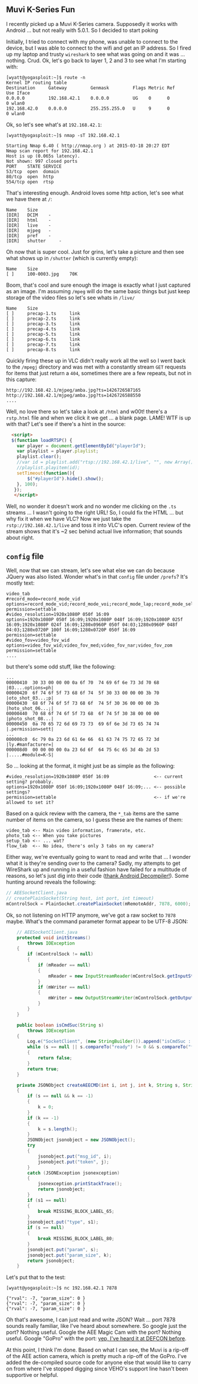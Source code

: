 Muvi K-Series Fun
------------------------
I recently picked up a Muvi K-Series camera. Supposedly it works with Android ... but not really with 5.0.1. So I decided to start poking

Initially, I tried to connect with my phone, was unable to connect to the device, but I was able to connect to the wifi and get an IP address. So I fired up my laptop and trusty ```wireshark``` to see what was going on and it was ... nothing. Crud. Ok, let's go back to layer 1, 2 and 3 to see what I'm starting with:

```
[wyatt@yogasploit:~]$ route -n
Kernel IP routing table
Destination     Gateway         Genmask         Flags Metric Ref    Use Iface
0.0.0.0         192.168.42.1    0.0.0.0         UG    0      0        0 wlan0
192.168.42.0    0.0.0.0         255.255.255.0   U     9      0        0 wlan0
```

Ok, so let's see what's at ```192.168.42.1```:

```
[wyatt@yogasploit:~]$ nmap -sT 192.168.42.1

Starting Nmap 6.40 ( http://nmap.org ) at 2015-03-18 20:27 EDT
Nmap scan report for 192.168.42.1
Host is up (0.065s latency).
Not shown: 997 closed ports
PORT    STATE SERVICE
53/tcp  open  domain
80/tcp  open  http
554/tcp open  rtsp
```

That's interesting enough. Android loves some http action, let's see what we have there at ```/```:

```
Name 	Size
[DIR] 	DCIM 	-
[DIR] 	html 	-
[DIR] 	live 	-
[DIR] 	mjpeg 	-
[DIR] 	pref 	-
[DIR] 	shutter 	-
```

Oh now that is super cool. Just for grins, let's take a picture and then see what shows up in ```/shutter``` (which is currently empty):

```
Name 	Size
[ ] 	100-0003.jpg 	70K
```

Boom, that's cool and sure enough the image is exactly what I just captured as an image. I'm assuming ```/mpeg``` will do the same basic things but just keep storage of the video files so let's see whats in ```/live/```

```
Name 	Size
[ ] 	precap-1.ts 	link
[ ] 	precap-2.ts 	link
[ ] 	precap-3.ts 	link
[ ] 	precap-4.ts 	link
[ ] 	precap-5.ts 	link
[ ] 	precap-6.ts 	link
[ ] 	precap-7.ts 	link
[ ] 	precap-8.ts 	link
```

Quickly firing these up in VLC didn't really work all the well so I went back to the ```/mpegj``` directory and was met with a constantly stream ```GET``` requests for items that just return a ```404```, sometimes there are a few repeats, but not in this capture:

```
http://192.168.42.1/mjpeg/amba.jpg?ts=1426726587165
http://192.168.42.1/mjpeg/amba.jpg?ts=1426726588550
....
```

Well, no love there so let's take a look at ```/html``` and w00t! there's a ```rstp.html``` file and when we click it we get ... a blank page. LAME! WTF is up with that? Let's see if there's a hint in the source:

``` html
  <script>  
  $(function loadRTSP() {
    var player = document.getElementById("playerId");
    var playlist = player.playlist;
    playlist.clear();
    //var id = playlist.add("rtsp://192.168.42.1/live", "", new Array());
    //playlist.playitem(id);
    setTimeout(function(){
        $("#playerId").hide().show();
    }, 100);
   });
   </script>
```

Well, no wonder it doesn't work and no wonder me clicking on the ```.ts``` streams ... I wasn't going to the right URL! So, I could fix the HTML ... but why fix it when we have VLC? Now we just take the ```rstp://192.168.42.1/live``` and toss it into VLC's open. Current review of the stream shows that it's ~2 sec behind actual live information; that sounds about right.

```config``` file
-----------------
Well, now that we can stream, let's see what else we can do because JQuery was also listed. Wonder what's in that ```config``` file under ```/prefs```? It's mostly text:

```
video_tab
#record_mode=record_mode_vid
options=record_mode_vid;record_mode_voi;record_mode_lap;record_mode_sel
permission=settable
#video_resolution=1920x1080P 050f 16:09
options=1920x1080P 050f 16:09;1920x1080P 048f 16:09;1920x1080P 025f 16:09;1920x1080P 024f 16:09;1280x0960P 050f 04:03;1280x0960P 048f 04:03;1280x0720P 100f 16:09;1280x0720P 050f 16:09
permission=settable
#video_fov=video_fov_wid
options=video_fov_wid;video_fov_med;video_fov_nar;video_fov_zom
permission=settable
....
```

but there's some odd stuff, like the following:

```
...
00000410  30 33 00 00 00 0a 6f 70  74 69 6f 6e 73 3d 70 68  |03....options=ph|
00000420  6f 74 6f 5f 73 68 6f 74  5f 30 33 00 00 00 3b 70  |oto_shot_03...;p|
00000430  68 6f 74 6f 5f 73 68 6f  74 5f 30 36 00 00 00 3b  |hoto_shot_06...;|
00000440  70 68 6f 74 6f 5f 73 68  6f 74 5f 30 38 00 00 00  |photo_shot_08...|
00000450  0a 70 65 72 6d 69 73 73  69 6f 6e 3d 73 65 74 74  |.permission=sett|
...
000008c0  6c 79 0a 23 6d 61 6e 66  61 63 74 75 72 65 72 3d  |ly.#manfacturer=|
000008d0  00 00 00 00 0a 23 6d 6f  64 75 6c 65 3d 4b 2d 53  |.....#module=K-S|
```

So ... looking at the format, it might just be as simple as the following:
```
#video_resolution=1920x1080P 050f 16:09                 <-- current setting? probably.
options=1920x1080P 050f 16:09;1920x1080P 048f 16:09;... <-- possible settings?
permission=settable                                     <-- if we're allowed to set it?
```

Based on a quick review with the camera, the ```*_tab``` items are the same number of items on the camera, so I guess these are the names of them:

```
video_tab <-- Main video information, framerate, etc.
photo_tab <-- When you take pictures
setup_tab <-- ... wat?
flow_tab  <-- No idea, there's only 3 tabs on my camera?
````

Either way, we're eventually going to want to read and write that ... I wonder what it is they're sending over to the camera? Sadly, my attempts to get WireShark up and running in a useful fashion have failed for a multitude of reasons, so let's just dig into their code ([thank Android Decompiler!](http://www.decompileandroid.com/)). Some hunting around reveals the following:

``` java
// AEESocketClient.java
// createPlainSocket(String host, int port, int timeout)
mControlSock = PlainSocket.createPlainSocket(mRemoteAddr, 7878, 6000);
```

Ok, so not listening on HTTP anymore, we've got a raw socket to ```7878``` maybe. What's the command parameter format appear to be UTF-8 JSON:

``` java
    // AEESocketClient.java
    protected void initStreams()
        throws IOException
    {
        if (mControlSock != null)
        {
            if (mReader == null)
            {
                mReader = new InputStreamReader(mControlSock.getInputStream(), "UTF-8");
            }
            if (mWriter == null)
            {
                mWriter = new OutputStreamWriter(mControlSock.getOutputStream(), "UTF-8");
            }
        }
    }

    public boolean isCmdSuc(String s)
        throws IOException
    {
        Log.e("SocketClient", (new StringBuilder()).append("isCmdSuc : ").append(s).toString());
        while (s == null || s.compareTo("ready") != 0 && s.compareTo("fail") == 0)
        {
            return false;
        }
        return true;
    }

    private JSONObject createAEECMD(int i, int j, int k, String s, String s1)
    {
        if (s == null && k == -1)
        {
            k = 0;
        }
        if (k == -1)
        {
            k = s.length();
        }
        JSONObject jsonobject = new JSONObject();
        try
        {
            jsonobject.put("msg_id", i);
            jsonobject.put("token", j);
        }
        catch (JSONException jsonexception)
        {
            jsonexception.printStackTrace();
            return jsonobject;
        }
        if (s1 == null)
        {
            break MISSING_BLOCK_LABEL_65;
        }
        jsonobject.put("type", s1);
        if (s == null)
        {
            break MISSING_BLOCK_LABEL_80;
        }
        jsonobject.put("param", s);
        jsonobject.put("param_size", k);
        return jsonobject;
    }
```

Let's put that to the test:

```
[wyatt@yogasploit:~]$ nc 192.168.42.1 7878

{"rval": -7, "param_size": 0 }
{"rval": -7, "param_size": 0 }
{"rval": -7, "param_size": 0 }
```

Oh that's awesome, I can just read and write JSON? Wait ... port 7878 sounds really familiar, like I've heard about somewhere. So google just the port? Nothing useful. Google the AEE Magic Cam with the port? Nothing useful. Google "GoPro" with the port: [yep, I've heard it at DEFCON before](https://github.com/quine/GoProGTFO).

At this point, I think I'm done. Based on what I can see, the Muvi is a rip-off of the AEE action camera, which is pretty much a rip-off of the GoPro. I've added the de-compiled source code for anyone else that would like to carry on from where I've stopped digging since VEHO's support line hasn't been supportive or helpful.

